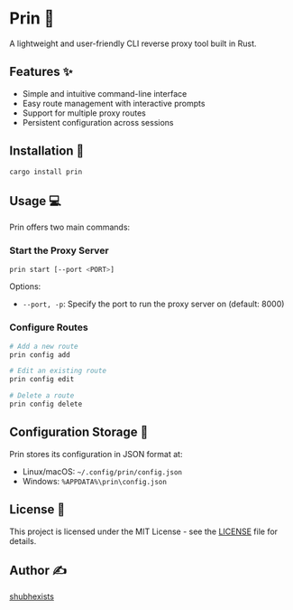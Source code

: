 # Prin 🚀

A lightweight and user-friendly CLI reverse proxy tool built in Rust.

## Features ✨

- Simple and intuitive command-line interface
- Easy route management with interactive prompts
- Support for multiple proxy routes
- Persistent configuration across sessions

## Installation 🔧

```bash
cargo install prin
```

## Usage 💻

Prin offers two main commands:

### Start the Proxy Server

```bash
prin start [--port <PORT>]
```

Options:

- `--port, -p`: Specify the port to run the proxy server on (default: 8000)

### Configure Routes

```bash
# Add a new route
prin config add

# Edit an existing route
prin config edit

# Delete a route
prin config delete
```

## Configuration Storage 📁

Prin stores its configuration in JSON format at:

- Linux/macOS: `~/.config/prin/config.json`
- Windows: `%APPDATA%\prin\config.json`

## License 📄

This project is licensed under the MIT License - see the [LICENSE](LICENSE) file for details.

## Author ✍️

[shubhexists](https://github.com/shubhexists)
